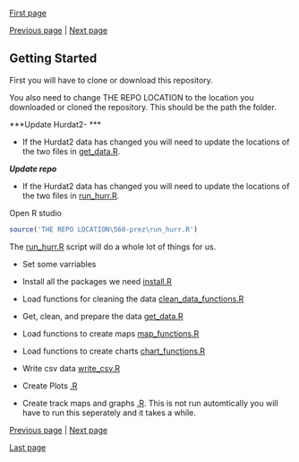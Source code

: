 [First page](1st.md)

[Previous page](start.md) | [Next page](3rd.md)
## Getting Started

First you will have to clone or download this repository.

You also need to change THE REPO LOCATION to the location you downloaded or cloned the repository.  This should be the path the folder.  

***Update Hurdat2- ***
- If the Hurdat2 data has changed you will need to update the locations of the two files in [get_data.R](get_data.R#L7-L8).  

***Update repo***
- If the Hurdat2 data has changed you will need to update the locations of the two files in [run_hurr.R](run_hurr.R#L1).  

Open R studio

```R
source('THE REPO LOCATION\560-prez\run_hurr.R')
```
The [run_hurr.R](run_hurr.R) script will do a whole lot of things for us.
- Set some varriables
- Install all the packages we need [install.R](install.R)
- Load functions for cleaning the data [clean_data_functions.R](clean_data_functions.R)
- Get, clean, and prepare the data [get_data.R](get_data.R)
- Load functions to create maps [map_functions.R](map_functions.R)
- Load functions to create charts [chart_functions.R](chart_functions.R)
- Write csv data [write_csv.R](write_csv.R)
- Create Plots [.R](.R)

- Create track maps and graphs [.R](.R).  This is not run automtically you will have to run this seperately and it takes a while. 


[Previous page](start.md) | [Next page](3rd.md)

[Last page](last.md)
